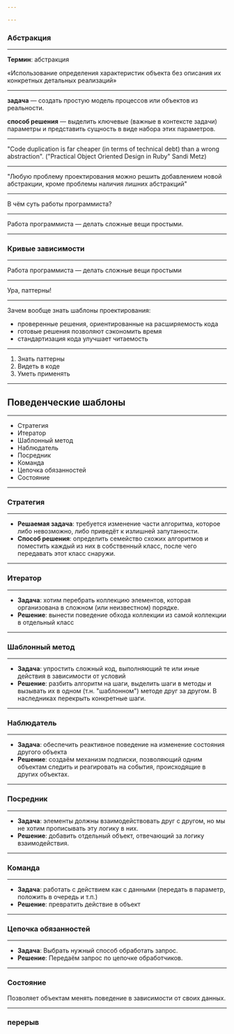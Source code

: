 ```yaml
---

---
```



### Абстракция

---

**Термин**: абстракция

«Использование определения характеристик объекта без описания их конкретных детальных реализаций»

---

**задача** — создать простую модель процессов или объектов из реальности.

**способ решения** — выделить ключевые (важные в контексте задачи) параметры и представить сущность в виде набора этих параметров.

---

"Code duplication is far cheaper (in terms of technical debt) than a wrong abstraction". ("Practical Object Oriented Design in Ruby" Sandi Metz)

---

"Любую проблему проектирования можно решить добавлением новой абстракции, кроме проблемы наличия лишних абстракций"

---

В чём суть работы программиста?

---

Работа программиста — делать сложные вещи простыми.

---
### Кривые зависимости

---

Работа программиста — делать сложные вещи простыми

---

Ура, паттерны!

---

Зачем вообще знать шаблоны проектирования:
- проверенные решения, ориентированные на расширяемость кода
- готовые решения позволяют сэкономить время
- стандартизация кода улучшает читаемость

---

1. Знать паттерны
2. Видеть в коде
3. Уметь применять

---
## Поведенческие шаблоны

---

- Стратегия
- Итератор
- Шаблонный метод
- Наблюдатель
- Посредник
- Команда
- Цепочка обязанностей
- Состояние

---
### Стратегия

---

- **Решаемая задача**: требуется изменение части алгоритма, которое либо невозможно, либо приведёт к излишней запутанности.
- **Способ решения**: определить семейство схожих алгоритмов и поместить каждый из них в собственный класс, после чего передавать этот класс снаружи.

---
### Итератор

---

- **Задача**: хотим перебрать коллекцию элементов, которая организована в сложном (или неизвестном) порядке.
- **Решение**: вынести поведение обхода коллекции из самой коллекции в отдельный класс

---
### Шаблонный метод

---

- **Задача**: упростить сложный код, выполняющий те или иные действия в зависимости от условий
- **Решение**: разбить алгоритм на шаги, выделить шаги в методы и вызывать их в одном (т.н. "шаблонном") методе друг за другом. В наследниках перекрыть конкретные шаги.

---
### Наблюдатель

---

- **Задача**: обеспечить реактивное поведение на изменение состояния другого объекта
- **Решение**: создаём механизм подписки, позволяющий одним объектам следить и реагировать на события, происходящие в других объектах.

---
### Посредник

---

- **Задача**: элементы должны взаимодействовать друг с другом, но мы не хотим прописывать эту логику в них.
- **Решение**: добавить отдельный объект, отвечающий за логику взаимодействия. 

---
### Команда

---

- **Задача**: работать с действием как с данными (передать в параметр, положить в очередь и т.п.)
- **Решение**: превратить действие в объект

---
### Цепочка обязанностей

---

- **Задача**: Выбрать нужный способ обработать запрос.
- **Решение**: Передаём запрос по цепочке обработчиков.

---
### Состояние

Позволяет объектам менять поведение в зависимости от своих данных.

---

### перерыв